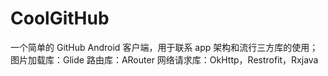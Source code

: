 # CoolGitHub
一个简单的 GitHub Android 客户端，用于联系 app 架构和流行三方库的使用；  
图片加载库：Glide
路由库：ARouter
网络请求库：OkHttp，Restrofit，Rxjava
